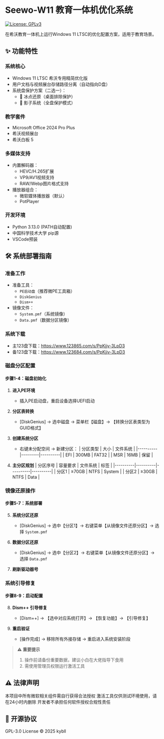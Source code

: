 # Seewo-W11 教育一体机优化系统
[![License: GPLv3](https://img.shields.io/badge/License-GPLv3-blue.svg)](https://www.gnu.org/licenses/gpl-3.0)

在希沃教育一体机上运行Windows 11 LTSC的优化配置方案，适用于教育场景。

## ✨ 功能特性
### 系统核心
- Windows 11 LTSC 希沃专用精简优化版
- 用户文档与视频展台存储路径分离（自动指向D盘）
- 系统盘保护方案（二选一）：
  - 🧊 冰点还原（桌面排除保护）
  - 👥 影子系统（全盘保护模式）

### 教学套件
- Microsoft Office 2024 Pro Plus
- 希沃视频展台
- 希沃白板 5

### 多媒体支持
- 内置解码器：
  - HEVC/H.265扩展
  - VP9/AV1视频支持
  - RAW/Webp图片格式支持
- 播放器组合：
  - 微软媒体播放器（默认）
  - PotPlayer

### 开发环境
- Python 3.13.0 (PATH自动配置)
- 中国科学技术大学 pip源
- VSCode预装




## 🛠️ 系统部署指南

### 准备工作
- 准备工具：
  - `PE启动盘`（推荐微PE工具箱）
  - `DiskGenius`
  - `Dism++`
- 镜像文件：
  - `System.pmf`（系统镜像）
  - `Data.pmf`（数据分区镜像）

### 系统下载
- 主123盘下载：https://www.123865.com/s/PpKjjv-3LpD3
- 备123盘下载：https://www.123684.com/s/PpKjjv-3LpD3

### 磁盘分区配置
#### 步骤1-4：磁盘初始化
1. **进入PE环境**
   - 插入PE启动盘，重启设备选择UEFI启动

2. **分区表转换**
   - [DiskGenius] -> 选中磁盘 -> 菜单栏【磁盘】-> 【转换分区表类型为GUID格式】

3. **创建系统分区**
   - 右键未分配空间 → 新建分区：
     | 分区类型 | 大小    | 文件系统 |
     |----------|---------|----------|
     | EFI      | 300MB   | FAT32    |
     | MSR      | 16MB    | 保留     |

4. **主分区规划**
   | 分区序号 | 容量要求 | 文件系统 | 标签     |
   |----------|----------|----------|----------|
   | 分区1    | ≥70GB    | NTFS     | System   |
   | 分区2    | ≥30GB    | NTFS     | Data     |

### 镜像还原操作
#### 步骤5-7：系统部署
5. **系统分区还原**
   - [DiskGenius] -> 选中【分区1】-> 右键菜单【从镜像文件还原分区】-> 选择 `System.pmf`

6. **数据分区还原**
   - [DiskGenius] -> 选中【分区2】-> 右键菜单【从镜像文件还原分区】-> 选择 `Data.pmf`

7. **刷新驱动器号**

### 系统引导修复
#### 步骤8-9：启动配置
8. **Dism++ 引导修复**
   - [Dism++] -> 【选中对应系统打开】-> 【恢复功能】-> 【引导修复】

9. **重启验证**
   - [操作完成] -> 移除所有外接存储 -> 重启进入系统安装阶段

> **⚠️ 重要提示**  
> 1. 操作前请备份重要数据，建议小白在大佬指导下食用  
> 2. 需使用管理员权限运行激活工具  

## ⚠️ 法律声明
本项目中所有微软相关组件需自行获得合法授权
激活工具仅供测试环境使用，请在24小时内删除
开发者不承担任何软件授权合规性责任

## 🤝 开源协议
GPL-3.0 License © 2025 kybll
